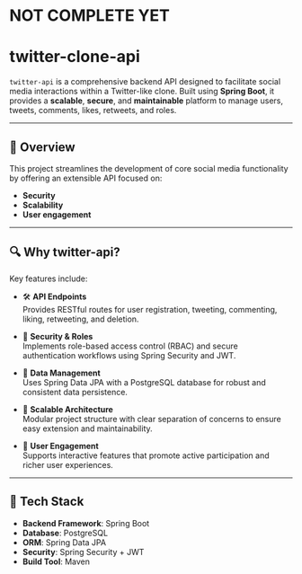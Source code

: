 # NOT COMPLETE YET

# twitter-clone-api

`twitter-api` is a comprehensive backend API designed to facilitate social media interactions within a Twitter-like clone. Built using **Spring Boot**, it provides a **scalable**, **secure**, and **maintainable** platform to manage users, tweets, comments, likes, retweets, and roles.

---

## 🚀 Overview

This project streamlines the development of core social media functionality by offering an extensible API focused on:

- **Security**
- **Scalability**
- **User engagement**

---

## 🔍 Why twitter-api?

Key features include:

- 🛠️ **API Endpoints**  
  Provides RESTful routes for user registration, tweeting, commenting, liking, retweeting, and deletion.

- 🔐 **Security & Roles**  
  Implements role-based access control (RBAC) and secure authentication workflows using Spring Security and JWT.

- 💾 **Data Management**  
  Uses Spring Data JPA with a PostgreSQL database for robust and consistent data persistence.

- 🚀 **Scalable Architecture**  
  Modular project structure with clear separation of concerns to ensure easy extension and maintainability.

- 🎯 **User Engagement**  
  Supports interactive features that promote active participation and richer user experiences.

---

## 🧰 Tech Stack

- **Backend Framework**: Spring Boot  
- **Database**: PostgreSQL  
- **ORM**: Spring Data JPA  
- **Security**: Spring Security + JWT  
- **Build Tool**: Maven

